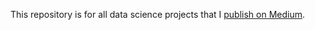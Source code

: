 This repository is for all data science projects that I [publish on Medium](https://medium.com/@vastava.writes).
